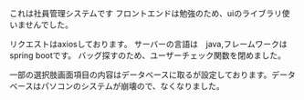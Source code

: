 これは社員管理システムです
フロントエンドは勉強のため、uiのライブラリ使いませんでした。

リクエストはaxiosしております。
サーバーの言語は　java,フレームワークはspring bootです。
バッグ探すのため、ユーザーチェック関数を閉めました。

一部の選択肢画面項目の内容はデータベースに取るが設定しております。データベースはパソコンのシステムが崩壊ので、なくなりました。

